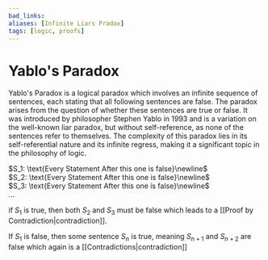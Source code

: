 ```yaml
---
bad_links: 
aliases: [Infinite Liars Pradox]
tags: [logic, proofs]
---
```

# Yablo's Paradox

Yablo's Paradox is a logical paradox which involves an infinite sequence of sentences, each stating that all following sentences are false. The paradox arises from the question of whether these sentences are true or false. It was introduced by philosopher Stephen Yablo in 1993 and is a variation on the well-known liar paradox, but without self-reference, as none of the sentences refer to themselves. The complexity of this paradox lies in its self-referential nature and its infinite regress, making it a significant topic in the philosophy of logic.

$S_1: \text{Every Statement After this one is false}\newline$  
$S_2: \text{Every Statement After this one is false}\newline$  
$S_3: \text{Every Statement After this one is false}\newline$  
$…$

if $S_1$ is true, then both $S_2$ and $S_3$ must be false which leads to a [[Proof by Contradiction|contradiction]].

If $S_1$ is false, then some sentence $S_n$ is true, meaning $S_{n+1}$ and $S_{n+2}$ are false which again is a [[Contradictions|contradiction]]